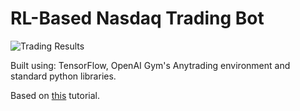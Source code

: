 # RL-Based Nasdaq Trading Bot

![Trading Results](https://res.cloudinary.com/netzero/image/upload/v1689131351/Screenshot_2023-07-09_at_17.55.16_jr4nrs.jpg)

Built using: TensorFlow, OpenAI Gym's Anytrading environment and standard python libraries.

Based on [this](https://www.youtube.com/watch?v=D9sU1hLT0QY&ab_channel=NicholasRenotte) tutorial.
